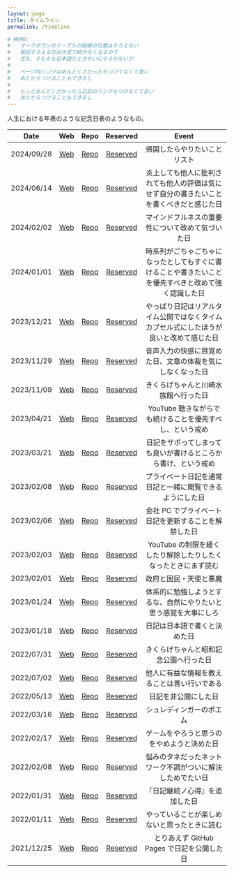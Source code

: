 ```yaml
---
layout: page
title: タイムライン
permalink: /timeline

# MEMO:
#   マークダウンのテーブルの縦線の位置はそろえない
#   毎回そろえるのは大変で続かなくなるので
#   尤も、そもそも日本語だときれいにそろわないが
#
#   ページ内リンクはめんどくさかったらつけてなくて良い
#   あとからつけることもできるし
#
#   もっとめんどくさかったら日記のリンクもつけなくて良い
#   あとからつけることもできるし
---
```


人生における年表のような記念日表のようなもの。

| Date | Web | Repo | Reserved | Event |
| :---: | :---: | :---: | :---: | :---: |
| 2024/09/28 | [Web](2024/09/28#帰国したらやりたいことリスト) | [Repo](https://github.com/noraworld/diary/blob/main/_posts/2024/09/2024-09-28-.md#帰国したらやりたいことリスト) | [Reserved](https://github.com/noraworld/reserved-diary/blob/main/_posts/2024/09/2024-09-28-.md#帰国したらやりたいことリスト) | 帰国したらやりたいことリスト |
| 2024/06/14 | [Web](2024/06/14) | [Repo](https://github.com/noraworld/diary/blob/main/_posts/2024/06/2024-06-14-.md) | [Reserved](https://github.com/noraworld/reserved-diary/blob/main/_posts/2024/06/2024-06-14-.md) | 炎上しても他人に批判されても他人の評価は気にせず自分の書きたいことを書くべきだと感じた日 |
| 2024/02/02 | [Web](2024/02/02#マインドフルネスの重要性について) | [Repo](https://github.com/noraworld/diary/blob/main/_posts/2024/02/2024-02-02-.md#マインドフルネスの重要性について) | [Reserved](https://github.com/noraworld/reserved-diary/blob/main/_posts/2024/02/2024-02-02-.md#マインドフルネスの重要性について) | マインドフルネスの重要性について改めて気づいた日 |
| 2024/01/01 | [Web](2024/01/01#時系列がごちゃごちゃになったとしてもすぐに書けることや書きたいことを優先すべしという自戒) | [Repo](https://github.com/noraworld/diary/blob/main/_posts/2024/01/2024-01-01-.md#時系列がごちゃごちゃになったとしてもすぐに書けることや書きたいことを優先すべしという自戒) | [Reserved](https://github.com/noraworld/reserved-diary/blob/main/_posts/2024/01/2024-01-01-.md#時系列がごちゃごちゃになったとしてもすぐに書けることや書きたいことを優先すべしという自戒) | 時系列がごちゃごちゃになったとしてもすぐに書けることや書きたいことを優先すべきと改めて強く認識した日 |
| 2023/12/21 | [Web](2023/12/21#気分記録) | [Repo](https://github.com/noraworld/diary/blob/main/_posts/2023/12/2023-12-21-.md#気分記録) | [Reserved](https://github.com/noraworld/reserved-diary/blob/main/_posts/2023/12/2023-12-21-.md#気分記録) | やっぱり日記はリアルタイム公開ではなくタイムカプセル式にしたほうが良いと改めて感じた日 |
| 2023/11/29 | [Web](2023/11/29) | [Repo](https://github.com/noraworld/diary/blob/main/_posts/2023/11/2023-11-29-.md) | [Reserved](https://github.com/noraworld/reserved-diary/blob/main/_posts/2023/11/2023-11-29-.md) | 音声入力の快感に目覚めた日、文章の体裁を気にしなくなった日 |
| 2023/11/09 | [Web](2023/11/09) | [Repo](https://github.com/noraworld/diary/blob/main/_posts/2023/11/2023-11-09-.md) | [Reserved](https://github.com/noraworld/reserved-diary/blob/main/_posts/2023/11/2023-11-09-.md) | きくらげちゃんと川崎水族館へ行った日 |
| 2023/04/21 | [Web](2023/04/21#瞑想記録) | [Repo](https://github.com/noraworld/diary/blob/main/_posts/2023/04/2023-04-21-.md#瞑想記録) | [Reserved](https://github.com/noraworld/reserved-diary/blob/main/_posts/2023/04/2023-04-21-.md#瞑想記録) | YouTube 聴きながらでも続けることを優先すべし、という戒め |
| 2023/03/21 | [Web](2023/03/21#書けるところから書く) | [Repo](https://github.com/noraworld/diary/blob/main/_posts/2023/03/2023-03-21-.md#書けるところから書く) | [Reserved](https://github.com/noraworld/reserved-diary/blob/main/_posts/2023/03/2023-03-21-.md#書けるところから書く) | 日記をサボってしまっても良いが書けるところから書け、という戒め |
| 2023/02/08 | [Web](2023/02/08#プライベート日記を通常日記と融合することに成功した) | [Repo](https://github.com/noraworld/diary/blob/main/_posts/2023/02/2023-02-08-.md#プライベート日記を通常日記と融合することに成功した) | [Reserved](https://github.com/noraworld/reserved-diary/blob/main/_posts/2023/02/2023-02-08-.md#プライベート日記を通常日記と融合することに成功した) | プライベート日記を通常日記と一緒に閲覧できるようにした日 |
| 2023/02/06 | [Web](2023/02/06#会社-pc-でのプライベート日記更新について) | [Repo](https://github.com/noraworld/diary/blob/main/_posts/2023/02/2023-02-06-.md#会社-pc-でのプライベート日記更新について) | [Reserved](https://github.com/noraworld/reserved-diary/blob/main/_posts/2023/02/2023-02-06-.md#会社-pc-でのプライベート日記更新について) | 会社 PC でプライベート日記を更新することを解禁した日 |
| 2023/02/03 | [Web](2023/02/03#youtube-の制限について) | [Repo](https://github.com/noraworld/diary/blob/main/_posts/2023/02/2023-02-03-.md#youtube-の制限について) | [Reserved](https://github.com/noraworld/reserved-diary/blob/main/_posts/2023/02/2023-02-03-.md#youtube-の制限について) | YouTube の制限を緩くしたり解除したりしたくなったときにまず読む |
| 2023/02/01 | [Web](2023/02/01#政府と国民天使と悪魔) | [Repo](https://github.com/noraworld/diary/blob/main/_posts/2023/02/2023-02-01-.md#政府と国民天使と悪魔) | [Reserved](https://github.com/noraworld/reserved-diary/blob/main/_posts/2023/02/2023-02-01-.md#政府と国民天使と悪魔) | 政府と国民・天使と悪魔 |
| 2023/01/24 | [Web](2023/01/24#体系的に勉強しようとするな自然にやりたいと思う感覚を大事にしろ) | [Repo](https://github.com/noraworld/diary/blob/main/_posts/2023/01/2023-01-24-.md#体系的に勉強しようとするな自然にやりたいと思う感覚を大事にしろ) | [Reserved](https://github.com/noraworld/reserved-diary/blob/main/_posts/2023/01/2023-01-24-.md#体系的に勉強しようとするな自然にやりたいと思う感覚を大事にしろ) | 体系的に勉強しようとするな、自然にやりたいと思う感覚を大事にしろ |
| 2023/01/18 | [Web](2023/01/18#英語で書くか日本語で書くか) | [Repo](https://github.com/noraworld/diary/blob/main/_posts/2023/01/2023-01-18-.md#英語で書くか日本語で書くか) | [Reserved](https://github.com/noraworld/reserved-diary/blob/main/_posts/2023/01/2023-01-18-.md#英語で書くか日本語で書くか) | 日記は日本語で書くと決めた日 |
| 2022/07/31 | [Web](2022/07/31) | [Repo](https://github.com/noraworld/diary/blob/main/_posts/2022/07/2022-07-31-.md) | [Reserved](https://github.com/noraworld/reserved-diary/blob/main/_posts/2022/07/2022-07-31-.md) | きくらげちゃんと昭和記念公園へ行った日 |
| 2022/07/02 | [Web](2022/07/02#一日一善) | [Repo](https://github.com/noraworld/diary/blob/main/_posts/2022/07/2022-07-02-.md#一日一善) | [Reserved](https://github.com/noraworld/reserved-diary/blob/main/_posts/2022/07/2022-07-02-.md#一日一善) | 他人に有益な情報を教えることは善い行いである |
| 2022/05/13 | [Web](2022/05/13#日記を非公開にした) | [Repo](https://github.com/noraworld/diary/blob/main/_posts/2022/05/2022-05-13-.md#日記を非公開にした) | [Reserved](https://github.com/noraworld/reserved-diary/blob/main/_posts/2022/05/2022-05-13-.md#日記を非公開にした) | 日記を非公開にした日 |
| 2022/03/16 | [Web](2022/03/16#シュレディンガーのポエム) | [Repo](https://github.com/noraworld/diary/blob/main/_posts/2022/03/2022-03-16-.md#シュレディンガーのポエム) | [Reserved](https://github.com/noraworld/reserved-diary/blob/main/_posts/2022/03/2022-03-16-.md#シュレディンガーのポエム) | シュレディンガーのポエム |
| 2022/02/17 | [Web](2022/02/17#ゲームをやろうと思うのをやめる) | [Repo](https://github.com/noraworld/diary/blob/main/_posts/2022/02/2022-02-17-.md#ゲームをやろうと思うのをやめる) | [Reserved](https://github.com/noraworld/reserved-diary/blob/main/_posts/2022/02/2022-02-17-.md#ゲームをやろうと思うのをやめる) | ゲームをやろうと思うのをやめようと決めた日 |
| 2022/02/08 | [Web](2022/02/08#ネットワーク不調問題解決したかも) | [Repo](https://github.com/noraworld/diary/blob/main/_posts/2022/02/2022-02-08-.md#ネットワーク不調問題解決したかも) | [Reserved](https://github.com/noraworld/reserved-diary/blob/main/_posts/2022/02/2022-02-08-.md#ネットワーク不調問題解決したかも) | 悩みのタネだったネットワーク不調がついに解決しためでたい日 |
| 2022/01/31 | [Web](2022/01/31#日記継続ノ心得ヲ追加) | [Repo](https://github.com/noraworld/diary/blob/main/_posts/2022/01/2022-01-31-.md#日記継続ノ心得ヲ追加) | [Reserved](https://github.com/noraworld/reserved-diary/blob/main/_posts/2022/01/2022-01-31-.md#日記継続ノ心得ヲ追加) | 『日記継続ノ心得』を追加した日 |
| 2022/01/11 | [Web](2022/01/11#楽しむ精神) | [Repo](https://github.com/noraworld/diary/blob/main/_posts/2022/01/2022-01-11-.md#楽しむ精神) | [Reserved](https://github.com/noraworld/reserved-diary/blob/main/_posts/2022/01/2022-01-11-.md#楽しむ精神) | やっていることが楽しめないと思ったときに読む |
| 2021/12/25 | [Web](2021/12/25#とりあえず新しい日記公開) | [Repo](https://github.com/noraworld/diary/blob/main/_posts/2021/12/2021-12-25-.md#とりあえず新しい日記公開) | [Reserved](https://github.com/noraworld/reserved-diary/blob/main/_posts/2021/12/2021-12-25-.md#とりあえず新しい日記公開) | とりあえず GitHub Pages で日記を公開した日 |
